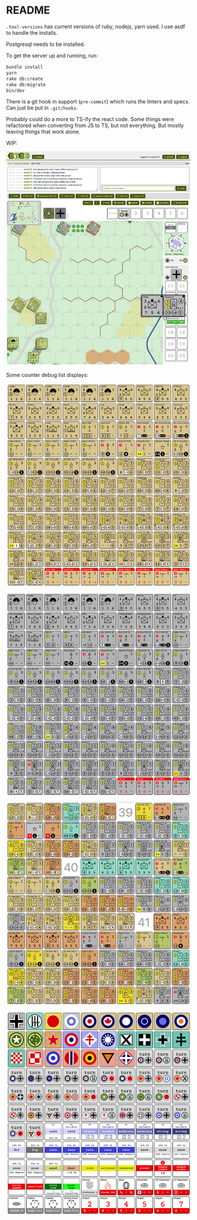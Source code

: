 # README

`.tool-versions` has current versions of ruby, nodejs, yarn used.  I use asdf to handle the installs.

Postgresql needs to be installed.

To get the server up and running, run:

```
bundle install
yarn
rake db:create
rake db:migrate
bin/dev
```

There is a git hook in support (`pre-commit`) which runs the linters and specs.  Can just be put in `.git/hooks`.

Probably could do a more to TS-ify the react code.  Some things were refactored when converting from JS to TS, but not everything.  But mostly leaving things that work alone.

WIP:

![picture of the game screen](support/game.png)

Some counter debug list displays:

![all UK counters](support/counters-uk.png)

![all German counters](support/counters-ger.png)

![counters](support/counters.png)

![markers](support/markers.png)
